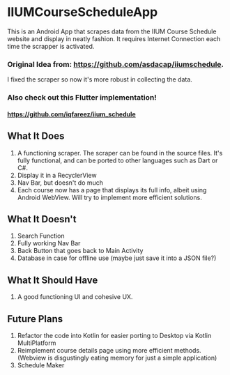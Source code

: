 # IIUMCourseScheduleApp
This is an Android App that scrapes data from the IIUM Course Schedule website and display in neatly fashion.
It requires Internet Connection each time the scrapper is activated. 
### Original Idea from: https://github.com/asdacap/iiumschedule. 
I fixed the scraper so now it's more robust in collecting the data.
### Also check out this Flutter implementation! 
#### https://github.com/iqfareez/iium_schedule

## What It Does
1. A functioning scraper. The scraper can be found in the source files. It's fully functional, and can be ported to other languages such as Dart or C#.
2. Display it in a RecyclerView
3. Nav Bar, but doesn't do much
4. Each course now has a page that displays its full info, albeit using Android WebView. Will try to implement more efficient solutions.

## What It Doesn't
1. Search Function
2. Fully working Nav Bar
3. Back Button that goes back to Main Activity
4. Database in case for offline use (maybe just save it into a JSON file?)

## What It Should Have
1. A good functioning UI and cohesive UX.

## Future Plans
1. Refactor the code into Kotlin for easier porting to Desktop via Kotlin MultiPlatform
2. Reimplement course details page using more efficient methods. (Webview is disgustingly eating memory for just a simple application)
3. Schedule Maker
